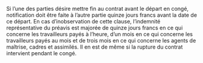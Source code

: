 Si l’une des parties désire mettre fin au contrat avant le départ en congé, notification doit être faite à l’autre partie quinze jours francs avant la date de ce départ.
En cas d’inobservation de cette clause, l’indemnité représentative du préavis est majorée de quinze jours francs en ce qui concerne les travailleurs payés à l’heure, d’un mois en ce qui concerne les travailleurs payés au mois et de trois mois en ce qui concerne les agents de maîtrise, cadres et assimilés.
Il en est de même si la rupture du contrat intervient pendant le congé.